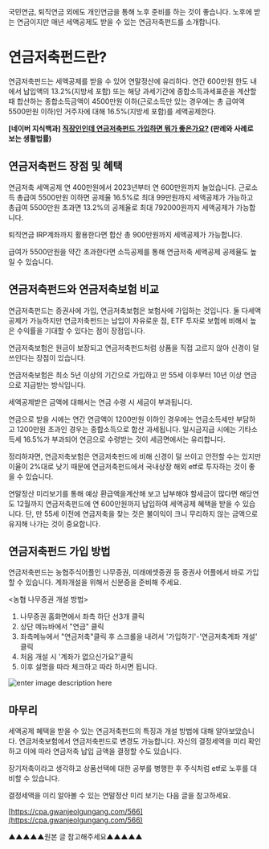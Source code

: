국민연금, 퇴직연금 외에도 개인연금을 통해 노후 준비를 하는 것이 좋습니다. 노후에 받는 연금이지만 매년 세액공제도 받을 수 있는 연금저축펀드를 소개합니다.

# 연금저축펀드란?

연금저축펀드는 세액공제를 받을 수 있어 연말정산에 유리하다. 연간 600만원 한도 내에서 납입액의 13.2%(지방세 포함) 또는 해당 과세기간에 종합소득과세표준을 계산할 때 합산하는 종합소득금액이 4500만원 이하(근로소득만 있는 경우에는 총 급여액 5500만원 이하)인 거주자에 대해 16.5%(지방세 포함)를 세액공제한다.

**[네이버 지식백과] [직장인인데 연금저축펀드 가입하면 뭐가 좋은가요?](https://cpa.gwanjeolgungang.com/566) (판례와 사례로 보는 생활법률)**

## 연금저축펀드 장점 및 혜택
연금저축 세액공제 연 400만원에서 2023년부터 연 600만원까지 늘었습니다.
근로소득 총급여 5500만원 이하면 공제율 16.5%로 최대 99만원까지 세액공제가 가능하고 총급여 5500만원 초과면 13.2%의 공제율로 최대 792000원까지 세액공제가 가능합니다.

퇴직연금 IRP계좌까지 활용한다면 합산 총 900만원까지 세액공제가 가능합니다.

급여가 5500만원을 약간 초과한다면 소득공제를 통해 연금저축 세액공제 공제율도 높일 수 있습니다.

## 연금저축펀드와 연금저축보험 비교
연금저축펀드는 증권사에 가입, 연금저축보험은 보험사에 가입하는 것입니다. 둘 다세액공제가 가능하지만 연금저축펀드는 납입이 자유로운 점, ETF 투자로 보험에 비해서 높은 수익률을 기대할 수 있다는 점이 장점입니다.

연금저축보험은 원금이 보장되고 연금저축펀드처럼 상품을 직접 고르지 않아 신경이 덜 쓰인다는 장점이 있습니다.

연금저축보험은 최소 5년 이상의 기간으로 가입하고 만 55세 이후부터 10년 이상 연금으로 지급받는 방식입니다.

세액공제받은 금액에 대해서는 연금 수령 시 세금이 부과됩니다.

연금으로 받을 시에는 연간 연금액이 1200만원 이하인 경우에는 연금소득세만 부담하고 1200만원 초과인 경우는 종합소득으로 합산 과세됩니다. 일시금지급 시에는 기타소득세 16.5%가 부과되어 연금으로 수령받는 것이 세금면에서는 유리합니다.

정리하자면, 연금저축보험은 연금저축펀드에 비해 신경이 덜 쓰이고 안전할 수는 있지만 이율이 2%대로 낮기 때문에 연금저축펀드에서 국내상장 해외 etf로 투자하는 것이 좋을 수 있습니다.

연말정산 미리보기를 통해 예상 환급액을계산해 보고 납부해야 할세금이 많다면 해당연도 12월까지 연금저축펀드에 연 600만원까지 납입하여 세액공제 혜택을 받을 수 있습니다. 단, 만 55세 이전에 연금저축을 찾는 것은 불이익이 크니 무리하지 않는 금액으로 유지해 나가는 것이 중요합니다.

## 연금저축펀드 가입 방법

연금저축펀드는 농협주식어플인 나무증권, 미래에셋증권 등 증권사 어플에서 바로 가입할 수 있습니다.  계좌개설을 위해서 신분증을 준비해 주세요.

<농협 나무증권 개설 방법>
1. 나무증권 홈화면에서 좌측 하단 선3개 클릭
2. 상단 메뉴바에서 "연금" 클릭
3. 좌측메뉴에서 "연금저축"클릭 후 스크롤을 내려서 '가입하기'-'연금저축계좌 개설' 클릭
4. 처음 개설 시 '계좌가 없으신가요?'클릭
5. 이후 설명을 따라 체크하고 따라 하시면 됩니다.


![enter image description here](https://img1.daumcdn.net/thumb/R1280x0/?scode=mtistory2&fname=https://blog.kakaocdn.net/dn/Hx00n/btsDqnpJUSy/NbbPqybvkXJdEXkwhBdTr0/img.png)



## 마무리

세액공제 혜택을 받을 수 있는 연금저축펀드의 특징과 개설 방법에 대해 알아보았습니다. 연금저축보험에서 연금저축펀드로 변경도 가능합니다. 자신의 결정세액을 미리 확인하고 이에 따라 연금저축 납입 금액을 결정할 수도 있습니다.

장기저축이라고 생각하고 상품선택에 대한 공부를 병행한 후 주식처럼 etf로 노후를 대비할 수 있습니다. 

결정세액을 미리 알아볼 수 있는 연말정산 미리 보기는 다음 글을 참고하세요.

[https://cpa.gwanjeolgungang.com/566](https://cpa.gwanjeolgungang.com/566)

▲▲▲▲▲원본 글 참고해주세요▲▲▲▲▲
